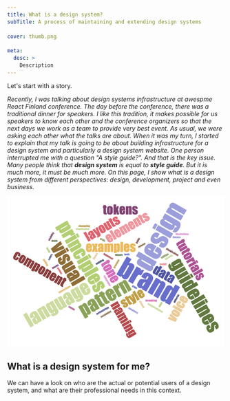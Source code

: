 ```yaml
---
title: What is a design system?
subTitle: A process of maintaining and extending design systems

cover: thumb.png

meta:
  desc: >
    Description
---
```


Let's start with a story.

<i>

Recently, I was talking about design systems infrastructure at awespme React Finland conference. The day before the
conference, there was a traditional dinner for speakers. I like this tradition, it makes possible for us speakers to
know each other and the conference organizers so that the next days we work as a team to provide very best event. As
usual, we were asking each other what the talks are about. When it was my turn, I started to explain that my talk is
going to be about building infrastructure for a design system and particularly a design system website. One person
interrupted me with a question "A style guide?". And that is the key issue. Many people think that **design system** is
equal to **style guide**. But it is much more, it must be much more. On this page, I show what is a design system from
different perspectives: design, development, project and even business.

</i>

![](thumb.png)


## What is a design system for me?

We can have a look on who are the actual or potential users of a design system, and what are their professional needs in
this context.

<comp-project-roles role="developer"></comp-project-roles>
<comp-project-roles role="designer"></comp-project-roles>
<comp-project-roles role="owner"></comp-project-roles>
<comp-project-roles role="business"></comp-project-roles>
